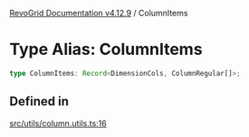 [RevoGrid Documentation v4.12.9](README.md) / ColumnItems

# Type Alias: ColumnItems

```ts
type ColumnItems: Record<DimensionCols, ColumnRegular[]>;
```

## Defined in

[src/utils/column.utils.ts:16](https://github.com/revolist/revogrid/blob/5b626b1ece93ea60f82047d059b8a2635455feb4/src/utils/column.utils.ts#L16)

